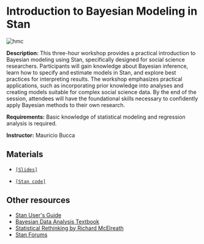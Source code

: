 
# Introduction to Bayesian Modeling in Stan

![hmc](https://colindcarroll.com/img/mixture_leapfrog.png)


**Description:** This three-hour workshop provides a practical introduction to Bayesian modeling using Stan, specifically designed for social science researchers. Participants will gain knowledge about Bayesian inference, learn how to specify and estimate models in Stan, and explore best practices for interpreting results. The workshop emphasizes practical applications, such as incorporating prior knowledge into analyses and creating models suitable for complex social science data. By the end of the session, attendees will have the foundational skills necessary to confidently apply Bayesian methods to their own research.

**Requirements:** Basic knowledge of statistical modeling and regression analysis is required.

**Instructor:** Mauricio Bucca

## Materials

- [`[Slides]`](https://mebucca.github.io/intro_bayes/slides/slides#1)

- [`[Stan code]`](slides/mymodel.stan)


## Other resources

- [Stan User's Guide](https://mc-stan.org/users/documentation/)
- [Bayesian Data Analysis Textbook](http://www.stat.columbia.edu/~gelman/book/)
- [Statistical Rethinking by Richard McElreath](https://xcelab.net/rm/statistical-rethinking/)
- [Stan Forums](https://discourse.mc-stan.org/)


